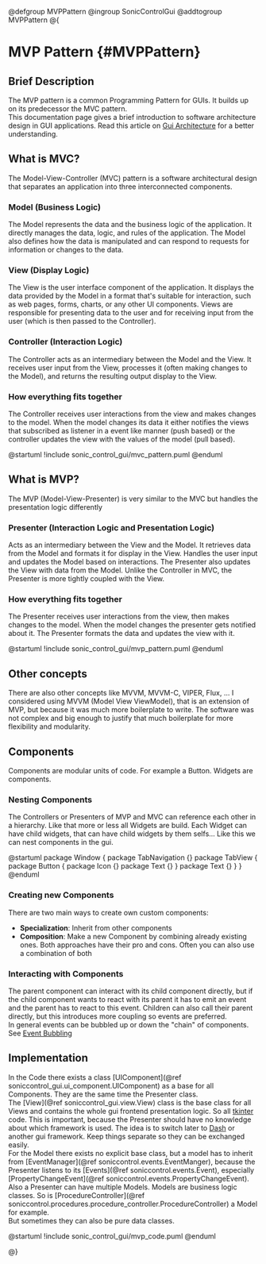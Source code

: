 @defgroup MVPPattern
@ingroup SonicControlGui
@addtogroup MVPPattern
@{

# MVP Pattern {#MVPPattern}

## Brief Description

The MVP pattern is a common Programming Pattern for GUIs. It builds up on its predecessor the MVC pattern.  
This documentation page gives a brief introduction to software architecture design in GUI applications. Read this article on [Gui Architecture](https://web.mit.edu/6.813/www/sp17/classes/05-ui-sw-arch/) for a better understanding.

## What is MVC?

The Model-View-Controller (MVC) pattern is a software architectural design that separates an application into three interconnected components.

### Model (Business Logic)

The Model represents the data and the business logic of the application. It directly manages the data, logic, and rules of the application.
The Model also defines how the data is manipulated and can respond to requests for information or changes to the data.

### View (Display Logic)

The View is the user interface component of the application. It displays the data provided by the Model in a format that's suitable for interaction, such as web pages, forms, charts, or any other UI components.
Views are responsible for presenting data to the user and for receiving input from the user (which is then passed to the Controller).

### Controller (Interaction Logic)

The Controller acts as an intermediary between the Model and the View. It receives user input from the View, processes it (often making changes to the Model), and returns the resulting output display to the View.

### How everything fits together

The Controller receives user interactions from the view and makes changes to the model. When the model changes its data it either notifies the views that subscribed as listener in a event like manner (push based) or the controller updates the view with the values of the model (pull based).

@startuml
!include sonic_control_gui/mvc_pattern.puml
@enduml

## What is MVP?

The MVP (Model-View-Presenter) is very similar to the MVC but handles the presentation logic differently

### Presenter (Interaction Logic and Presentation Logic)

Acts as an intermediary between the View and the Model.
It retrieves data from the Model and formats it for display in the View.
Handles the user input and updates the Model based on interactions.
The Presenter also updates the View with data from the Model. Unlike the Controller in MVC, the Presenter is more tightly coupled with the View.

### How everything fits together

The Presenter receives user interactions from the view, then makes changes to the model. When the model changes the presenter gets notified about it. The Presenter formats the data and updates the view with it.

@startuml
!include sonic_control_gui/mvp_pattern.puml
@enduml

## Other concepts

There are also other concepts like MVVM, MVVM-C, VIPER, Flux, ...
I considered using MVVM (Model View ViewModel), that is an extension of MVP, but because it was much more boilerplate to write. The software was not complex and big enough to justify that much boilerplate for more flexibility and modularity.

## Components

Components are modular units of code. For example a Button. Widgets are components.

### Nesting Components

The Controllers or Presenters of MVP and MVC can reference each other in a hierarchy. Like that more or less all Widgets are build. Each Widget can have child widgets, that can have child widgets by them selfs...
Like this we can nest components in the gui.

@startuml
package Window {
    package TabNavigation {}
    package TabView {
        package Button {
            package Icon {}
            package Text {}
        }
        package Text {}
    }
}
@enduml


### Creating new Components

There are two main ways to create own custom components:
- **Specialization**: Inherit from other components
- **Composition**: Make a new Component by combining already existing ones. 
Both approaches have their pro and cons. Often you can also use a combination of both

### Interacting with Components

The parent component can interact with its child component directly, but if the child component wants to react with its parent it has to emit an event and the parent has to react to this event. Children can also call their parent directly, but this introduces more coupling so events are preferred.  
In general events can be bubbled up or down the "chain" of components. See [Event Bubbling](https://en.wikipedia.org/wiki/Event_bubbling)

## Implementation

In the Code there exists a class [UIComponent](@ref soniccontrol_gui.ui_component.UIComponent) as a base for all Components. They are the same time the Presenter class.  
The [View](@ref soniccontrol_gui.view.View) class is the base class for all Views and contains the whole gui frontend presentation logic. So all [tkinter](https://docs.python.org/3/library/tkinter.html) code. This is important, because the Presenter should have no knowledge about which framework is used. The idea is to switch later to [Dash](https://dash.plotly.com/) or another gui framework. Keep things separate so they can be exchanged easily.  
For the Model there exists no explicit base class, but a model has to inherit from [EventManager](@ref soniccontrol.events.EventManger), because the Presenter listens to its [Events](@ref soniccontrol.events.Event), especially [PropertyChangeEvent](@ref soniccontrol.events.PropertyChangeEvent). Also a Presenter can have multiple Models. 
Models are business logic classes. So is [ProcedureController](@ref soniccontrol.procedures.procedure_controller.ProcedureController) a Model for example.  
But sometimes they can also be pure data classes.

@startuml
!include sonic_control_gui/mvp_code.puml
@enduml

@}